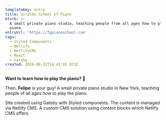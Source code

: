 ```yaml
---
templateKey: entry
title: Giraldo School of Piano
blurb: >-
  A small private piano studio, teaching people from all ages how to play the
  piano. 
entryUrl: 'https://fgpianoschool.com'
tags:
  - Styled Components
  - Netlify
  - NetlifyCMS
  - React
  - Gatsby
created: 2020-08-31T14:41:01.973Z
---
```

**Want to learn how to play the piano? 🎹**

Then, **Felipe** is your guy! A small private piano studio in New York, teaching people of all ages how to play the piano. 

Site created using Gatsby with Styled components. The content is managed via Netlify CMS. A custom CMS solution using content blocks which Netlify CMS offers.

![]()
